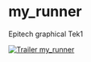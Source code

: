 # my_runner
Epitech graphical Tek1

[![Trailer my_runner](runner.gif)](https://youtu.be/AcRX9M3ObPM)
